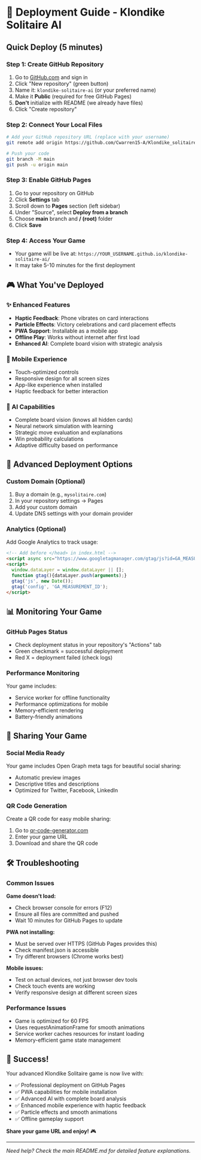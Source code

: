 # 🚀 Deployment Guide - Klondike Solitaire AI

## Quick Deploy (5 minutes)

### Step 1: Create GitHub Repository
1. Go to [GitHub.com](https://github.com) and sign in
2. Click "New repository" (green button)
3. Name it: `klondike-solitaire-ai` (or your preferred name)
4. Make it **Public** (required for free GitHub Pages)
5. **Don't** initialize with README (we already have files)
6. Click "Create repository"

### Step 2: Connect Your Local Files
```bash
# Add your GitHub repository URL (replace with your username)
git remote add origin https://github.com/Cwarren15-A/Klondike_solitaire.git

# Push your code
git branch -M main
git push -u origin main
```

### Step 3: Enable GitHub Pages
1. Go to your repository on GitHub
2. Click **Settings** tab
3. Scroll down to **Pages** section (left sidebar)
4. Under "Source", select **Deploy from a branch**
5. Choose **main** branch and **/ (root)** folder
6. Click **Save**

### Step 4: Access Your Game
- Your game will be live at: `https://YOUR_USERNAME.github.io/klondike-solitaire-ai/`
- It may take 5-10 minutes for the first deployment

## 🎮 What You've Deployed

### ✨ Enhanced Features
- **Haptic Feedback**: Phone vibrates on card interactions
- **Particle Effects**: Victory celebrations and card placement effects
- **PWA Support**: Installable as a mobile app
- **Offline Play**: Works without internet after first load
- **Enhanced AI**: Complete board vision with strategic analysis

### 📱 Mobile Experience
- Touch-optimized controls
- Responsive design for all screen sizes
- App-like experience when installed
- Haptic feedback for better interaction

### 🧠 AI Capabilities
- Complete board vision (knows all hidden cards)
- Neural network simulation with learning
- Strategic move evaluation and explanations
- Win probability calculations
- Adaptive difficulty based on performance

## 🔧 Advanced Deployment Options

### Custom Domain (Optional)
1. Buy a domain (e.g., `mysolitaire.com`)
2. In your repository settings → Pages
3. Add your custom domain
4. Update DNS settings with your domain provider

### Analytics (Optional)
Add Google Analytics to track usage:
```html
<!-- Add before </head> in index.html -->
<script async src="https://www.googletagmanager.com/gtag/js?id=GA_MEASUREMENT_ID"></script>
<script>
  window.dataLayer = window.dataLayer || [];
  function gtag(){dataLayer.push(arguments);}
  gtag('js', new Date());
  gtag('config', 'GA_MEASUREMENT_ID');
</script>
```

## 📊 Monitoring Your Game

### GitHub Pages Status
- Check deployment status in your repository's "Actions" tab
- Green checkmark = successful deployment
- Red X = deployment failed (check logs)

### Performance Monitoring
Your game includes:
- Service worker for offline functionality
- Performance optimizations for mobile
- Memory-efficient rendering
- Battery-friendly animations

## 🎯 Sharing Your Game

### Social Media Ready
Your game includes Open Graph meta tags for beautiful social sharing:
- Automatic preview images
- Descriptive titles and descriptions
- Optimized for Twitter, Facebook, LinkedIn

### QR Code Generation
Create a QR code for easy mobile sharing:
1. Go to [qr-code-generator.com](https://www.qr-code-generator.com/)
2. Enter your game URL
3. Download and share the QR code

## 🛠 Troubleshooting

### Common Issues

**Game doesn't load:**
- Check browser console for errors (F12)
- Ensure all files are committed and pushed
- Wait 10 minutes for GitHub Pages to update

**PWA not installing:**
- Must be served over HTTPS (GitHub Pages provides this)
- Check manifest.json is accessible
- Try different browsers (Chrome works best)

**Mobile issues:**
- Test on actual devices, not just browser dev tools
- Check touch events are working
- Verify responsive design at different screen sizes

### Performance Issues
- Game is optimized for 60 FPS
- Uses requestAnimationFrame for smooth animations
- Service worker caches resources for instant loading
- Memory-efficient game state management

## 🎉 Success!

Your advanced Klondike Solitaire game is now live with:
- ✅ Professional deployment on GitHub Pages
- ✅ PWA capabilities for mobile installation
- ✅ Advanced AI with complete board analysis
- ✅ Enhanced mobile experience with haptic feedback
- ✅ Particle effects and smooth animations
- ✅ Offline gameplay support

**Share your game URL and enjoy!** 🎮

---

*Need help? Check the main README.md for detailed feature explanations.* 